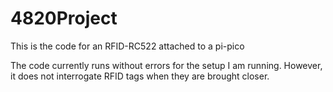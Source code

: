 # 4820Project
This is the code for an RFID-RC522 attached to a pi-pico

The code currently runs without errors for the setup I am running. However, it does not interrogate RFID tags when they are brought closer. 
